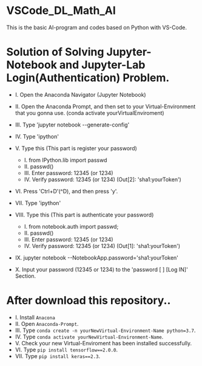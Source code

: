 # VSCode_DL_Math_AI
This is the basic AI-program and codes based on Python with VS-Code.

# Solution of Solving Jupyter-Notebook and Jupyter-Lab Login(Authentication) Problem.
  - I. Open the Anaconda Navigator (Jupyter Notebook)
  - II. Open the Anaconda Prompt, and then set to your Virtual-Environment that you gonna use. 
        (conda activate yourVirtualEnviroment)
  - III. Type 'jupyter notebook --generate-config'
  - IV. Type 'ipython'
  - V. Type this (This part is register your password)
    - I. from IPython.lib import passwd
    - II. passwd()
    - III. Enter password: 12345 (or 1234)
    - IV. Verify password: 12345 (or 1234)
         (Out[2]: 'sha1:yourToken')
  - VI. Press 'Ctrl+D'(^D), and then press 'y'.

  - VII. Type 'ipython'
  - VIII. Type this (This part is authenticate your password)
    - I. from notebook.auth import passwd;
    - II. passwd()
    - III. Enter password: 12345 (or 1234)
    - IV. Verify password: 12345 (or 1234)
         (Out[1]: 'sha1:yourToken')
  - IX. jupyter notebook --NotebookApp.password='sha1:yourToken'
  - X. Input your password (12345 or 1234) to the 'password [  ] [Log IN]' Section.

# After download this repository..
  - I. Install `Anacona`
  - II. Open `Anaconda-Prompt`.
  - III. Type `conda create -n yourNewVirtual-Environment-Name python=3.7`.
  - IV. Type  `conda activate yourNewVirtual-Environment-Name`.
  - V. Check your new Virtual-Enviroment has been installed successfully.
  - VI. Type `pip install tensorflow==2.0.0`.
  - VII. Type `pip install keras==2.3`.
  
